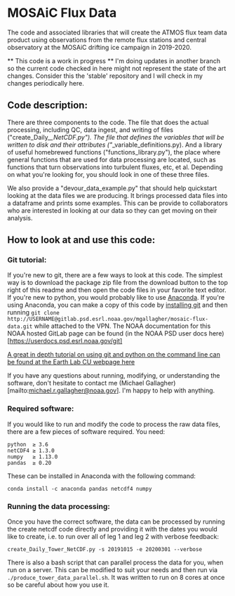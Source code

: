 # MOSAiC Flux Data

The code and associated libraries that will create the ATMOS flux team data product using observations from the remote 
flux stations and central observatory at the MOSAiC drifting ice campaign in 2019-2020.

** This code is a work in progress ** I'm doing updates in another branch so the current code checked in here might not represent the state of the art changes. Consider this the 'stable' repository and I will check in my changes periodically here. 

## Code description: 

There are three components to the code. The file that does the actual processing, including QC, data ingest, and writing of files ("create_Daily_*_NetCDF.py"). The file that defines the variables that will be written to disk and their attributes ("*_variable_definitions.py). And a library of useful homebrewed functions ("functions_library.py"), the place where general functions that are used for data processing are located, such as functions that turn observations into turbulent fluxes, etc, et al. Depending on what you're looking for, you should look in one of these three files.

We also provide a "devour_data_example.py" that should help quickstart  looking at the data files we are producing. It  brings processed data files into a dataframe and prints some examples. This can be provide to collaborators who are interested in looking at our data so they can get moving on their analysis.

## How to look at and use this code: 

### Git tutorial: 

If you're new to git, there are a few ways to look at this code. The simplest way is to download the package zip file from the download button to the top right of this readme  and then open the code files in your favorite text editor. If you're new to python, you would probably like to use [Anaconda](https://docs.anaconda.com/anaconda/user-guide/getting-started/). If you're using Anaconda, you can make a copy of this code by [installing git](https://anaconda.org/conda-forge/git) and then running `git clone http://USERNAME@gitlab.psd.esrl.noaa.gov/mgallagher/mosaic-flux-data.git` while attached to the VPN. The NOAA documentation for this NOAA hosted GitLab page can be found (in the NOAA PSD user docs here)[https://userdocs.psd.esrl.noaa.gov/git]

[A great in depth tutorial on using git and python on the command line can be found at the Earth Lab CU webpage  here](https://www.earthdatascience.org/workshops/setup-earth-analytics-python/)

If you have any questions about running, modifying, or understanding the software, don't hesitate to contact me (Michael Gallagher)[mailto:michael.r.gallagher@noaa.gov]. I'm happy to help with anything. 

### Required software:

If you would like to run and modify the code to process the raw data files, there are a few pieces of software required. You need:

~~~
python  ≥ 3.6
netCDF4 ≥ 1.3.0
numpy   ≥ 1.13.0
pandas  ≥ 0.20 
~~~

These can be installed in Anaconda with the following command:

~~~
conda install -c anaconda pandas netcdf4 numpy
~~~

### Running the data processing:

Once you have the correct software, the data can be processed by running the create netcdf code directly and providing it with the dates you would like to create, i.e. to run over all of leg 1 and leg 2 with verbose feedback: 

~~~
create_Daily_Tower_NetCDF.py -s 20191015 -e 20200301 --verbose
~~~

There is also a bash script that can parallel process the data for you, when run on a server. This can be modified to suit your needs and then run via `./produce_tower_data_parallel.sh`. It was written to run on 8 cores at once so be careful about how you use it.
